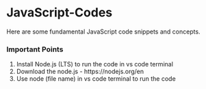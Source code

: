 # JavaScript-Codes
Here are some fundamental JavaScript code snippets and concepts.
<h3>Important Points</h3>
<ol>
  <li>Install Node.js (LTS) to run the code in vs code terminal</li>
  <li>Download the node.js - <a>https://nodejs.org/en</a></li>
  <li>Use node (file name) in vs code terminal to run the code</li>
</ol>
